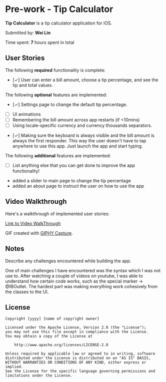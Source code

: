 # Pre-work - Tip Calculator

**Tip Calculator** is a tip calculator application for iOS.

Submitted by: **Wei Lin**

Time spent: **7** hours spent in total

## User Stories

The following **required** functionality is complete:

* [&#10003;] User can enter a bill amount, choose a tip percentage, and see the tip and total values.

The following **optional** features are implemented:
* [&#10003;] Settings page to change the default tip percentage.
* [ ] UI animations
* [ ] Remembering the bill amount across app restarts (if <10mins)
* [ ] Using locale-specific currency and currency thousands separators.
* [&#10003;] Making sure the keyboard is always visible and the bill amount is always the first responder. This way the user doesn't have to tap anywhere to use this app. Just launch the app and start typing.

The following **additional** features are implemented:

- [ ] List anything else that you can get done to improve the app functionality!
- added a slider to main page to change the tip percentage
- added an about page to instruct the user on how to use the app

## Video Walkthrough 

Here's a walkthrough of implemented user stories:

<a href="https://imgur.com/a/FjUJYwP">Link to Video WalkThrough</a>

GIF created with [GIPHY Capture](https://giphy.com/apps/giphycapture).

## Notes

Describe any challenges encountered while building the app.

One of main challenges I have encountered was the syntax which I was not use to. After watching a couple of videos on youtube, I was able to understand how certain code works, such as the special marker -> @IBOutlet. The hardest part was making everything work cohesively from the classes to the UI. 

## License

    Copyright [yyyy] [name of copyright owner]

    Licensed under the Apache License, Version 2.0 (the "License");
    you may not use this file except in compliance with the License.
    You may obtain a copy of the License at

        http://www.apache.org/licenses/LICENSE-2.0

    Unless required by applicable law or agreed to in writing, software
    distributed under the License is distributed on an "AS IS" BASIS,
    WITHOUT WARRANTIES OR CONDITIONS OF ANY KIND, either express or implied.
    See the License for the specific language governing permissions and
    limitations under the License.

